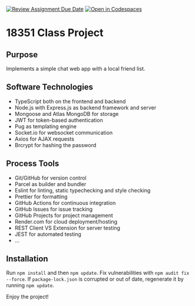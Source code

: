 [![Review Assignment Due Date](https://classroom.github.com/assets/deadline-readme-button-24ddc0f5d75046c5622901739e7c5dd533143b0c8e959d652212380cedb1ea36.svg)](https://classroom.github.com/a/mqPeBr8R)
[![Open in Codespaces](https://classroom.github.com/assets/launch-codespace-7f7980b617ed060a017424585567c406b6ee15c891e84e1186181d67ecf80aa0.svg)](https://classroom.github.com/open-in-codespaces?assignment_repo_id=12571731)
# 18351 Class Project

## Purpose

Implements a simple chat web app with a local friend list.

## Software Technologies

* TypeScript both on the frontend and backend
* Node.js with Express.js as backend framework and server
* Mongoose and Atlas MongoDB for storage
* JWT for token-based authentication
* Pug as templating engine
* Socket.io for websocket communication
* Axios for AJAX requests
* Brcrypt for hashing the password

## Process Tools

* Git/GitHub for version control
* Parcel as builder and bundler
* Eslint for linting, static typechecking and style checking
* Prettier for formatting
* GitHub Actions for continuous integration
* GitHub Issues for issue tracking
* GitHub Projects for project management
* Render.com for cloud deployment/hosting
* REST Client VS Extension for server testing
* JEST for automated testing
* ...

## Installation

Run `npm install` and then `npm update`.
Fix vulnerabilities with `npm audit fix --force`.
If `package-lock.json` is corrupted or out of date, regenerate it by running `npm update`.

Enjoy the project!
